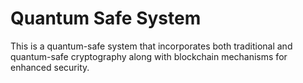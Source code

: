 # Quantum Safe System

This is a quantum-safe system that incorporates both traditional and quantum-safe cryptography along with blockchain mechanisms for enhanced security.